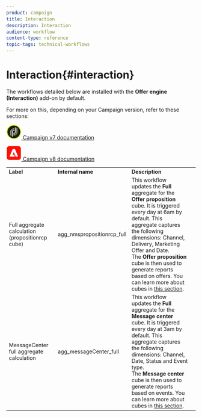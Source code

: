 ```yaml
---
product: campaign
title: Interaction
description: Interaction
audience: workflow
content-type: reference
topic-tags: technical-workflows
---
```


# Interaction{#interaction}

The workflows detailed below are installed with the **Offer engine (Interaction)** add-on by default. 

For more on this, depending on your Campaign version, refer to these sections:
  
![](assets/do-not-localize/v7.jpeg)[  Campaign v7 documentation](../../interaction/using/interaction-and-offer-management.md)
  
![](assets/do-not-localize/v8.png)[  Campaign v8 documentation](https://experienceleague.adobe.com/docs/campaign/campaign-v8/send/interaction/interaction.html)


<table> 
 <tbody> 
  <tr> 
   <td> <strong>Label</strong><br /> </td> 
   <td> <strong>Internal name</strong><br /> </td> 
   <td> <strong>Description</strong><br /> </td> 
  </tr> 
  <tr> 
   <td> <span class="uicontrol">Full aggregate calculation (propositionrcp cube)</span> <br /> </td> 
   <td> <span class="uicontrol">agg_nmspropositionrcp_full</span> <br /> </td> 
   <td> This workflow updates the <strong>Full</strong> aggregate for the <strong>Offer proposition</strong> cube. It is triggered every day at 6am by default. This aggregate captures the following dimensions: Channel, Delivery, Marketing Offer and Date.<br /> The <strong>Offer proposition</strong> cube is then used to generate reports based on offers. You can learn more about cubes in <a href="../../reporting/using/about-cubes.md">this section</a>.<br /> </td> 
  </tr> 
   <tr> 
   <td> <span class="uicontrol">MessageCenter full aggregate calculation</span> <br /> </td> 
   <td> <span class="uicontrol">agg_messageCenter_full</span> <br /> </td> 
   <td> This workflow updates the <strong>Full</strong> aggregate for the <strong>Message center</strong> cube. It is triggered every day at 3am by default. This aggregate captures the following dimensions: Channel, Date, Status and Event type.<br /> The <strong>Message center</strong> cube is then used to generate reports based on events. You can learn more about cubes in <a href="../../reporting/using/about-cubes.md">this section</a>.<br /> </td> 
   <td> <br /> </td> 
  </tr> 
 </tbody> 
</table>

